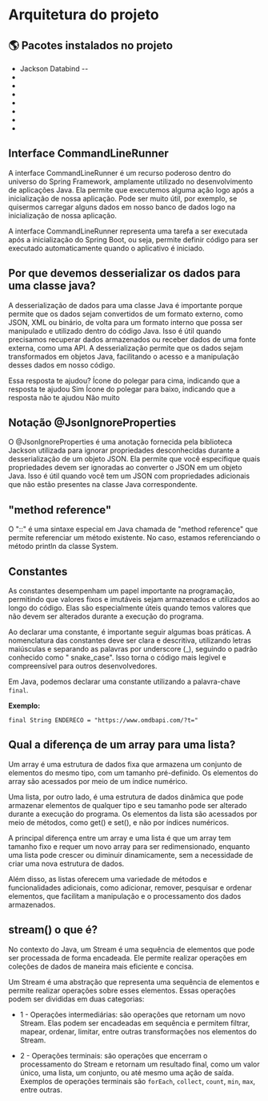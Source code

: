 # Arquitetura do projeto

## :earth_americas: Pacotes instalados no projeto

+ Jackson Databind --
+
+
+
+
+
+
+

## Interface CommandLineRunner

A interface CommandLineRunner é um recurso poderoso dentro do universo do Spring Framework, amplamente utilizado no
desenvolvimento de aplicações Java. Ela permite que executemos alguma ação logo após a inicialização de nossa aplicação.
Pode ser muito útil, por exemplo, se quisermos carregar alguns dados em nosso banco de dados logo na inicialização de
nossa aplicação.

A interface CommandLineRunner representa uma tarefa a ser executada após a inicialização do Spring Boot, ou seja,
permite definir código para ser executado automaticamente quando o aplicativo é iniciado.

## Por que devemos desserializar os dados para uma classe java?

A desserialização de dados para uma classe Java é importante porque permite que os dados sejam convertidos de um formato
externo, como JSON, XML ou binário, de volta para um formato interno que possa ser manipulado e utilizado dentro do
código Java. Isso é útil quando precisamos recuperar dados armazenados ou receber dados de uma fonte externa, como uma
API. A desserialização permite que os dados sejam transformados em objetos Java, facilitando o acesso e a manipulação
desses dados em nosso código.

Essa resposta te ajudou?
Ícone do polegar para cima, indicando que a resposta te ajudou
Sim
Ícone do polegar para baixo, indicando que a resposta não te ajudou
Não muito

## Notação @JsonIgnoreProperties

O @JsonIgnoreProperties é uma anotação fornecida pela biblioteca Jackson utilizada para ignorar propriedades
desconhecidas durante a desserialização de um objeto JSON. Ela permite que você especifique quais propriedades devem ser
ignoradas ao converter o JSON em um objeto Java. Isso é útil quando você tem um JSON com propriedades adicionais que não
estão presentes na classe Java correspondente.

## "method reference"

O "::" é uma sintaxe especial em Java chamada de "method reference" que permite referenciar um método existente. No
caso, estamos referenciando o método println da classe System.

## Constantes

As constantes desempenham um papel importante na programação, permitindo que valores fixos e imutáveis sejam armazenados
e utilizados ao longo do código. Elas são especialmente úteis quando temos valores que não devem ser alterados durante a
execução do programa.

Ao declarar uma constante, é importante seguir algumas boas práticas. A nomenclatura das constantes deve ser clara e
descritiva, utilizando letras maiúsculas e separando as palavras por underscore (_), seguindo o padrão conhecido como "
snake_case". Isso torna o código mais legível e compreensível para outros desenvolvedores.

Em Java, podemos declarar uma constante utilizando a palavra-chave ``final``.

**Exemplo:**

````
final String ENDERECO = "https://www.omdbapi.com/?t="

````

## Qual a diferença de um array para uma lista?

Um array é uma estrutura de dados fixa que armazena um conjunto de elementos do mesmo tipo, com um tamanho pré-definido.
Os elementos do array são acessados por meio de um índice numérico.

Uma lista, por outro lado, é uma estrutura de dados dinâmica que pode armazenar elementos de qualquer tipo e seu tamanho
pode ser alterado durante a execução do programa. Os elementos da lista são acessados por meio de métodos, como get() e
set(), e não por índices numéricos.

A principal diferença entre um array e uma lista é que um array tem tamanho fixo e requer um novo array para ser
redimensionado, enquanto uma lista pode crescer ou diminuir dinamicamente, sem a necessidade de criar uma nova estrutura
de dados.

Além disso, as listas oferecem uma variedade de métodos e funcionalidades adicionais, como adicionar, remover, pesquisar
e ordenar elementos, que facilitam a manipulação e o processamento dos dados armazenados.

## stream() o que é?

No contexto do Java, um Stream é uma sequência de elementos que pode ser processada de forma encadeada. Ele permite
realizar operações em coleções de dados de maneira mais eficiente e concisa.

Um Stream é uma abstração que representa uma sequência de elementos e permite realizar operações sobre esses elementos.
Essas operações podem ser divididas em duas categorias:

+ 1 - Operações intermediárias: são operações que retornam um novo Stream. Elas podem ser encadeadas em sequência e
  permitem
  filtrar, mapear, ordenar, limitar, entre outras transformações nos elementos do Stream.

+ 2 - Operações terminais: são operações que encerram o processamento do Stream e retornam um resultado final, como um valor
  único, uma lista, um conjunto, ou até mesmo uma ação de saída. Exemplos de operações terminais são ``forEach``, ``collect``,
  ``count``, ``min``, ``max``, entre outras.

